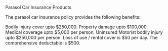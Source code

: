 Parasol Car Insurance Products

The parasol car insurance policy provides the following benefits:

Bodily injury cover upto $250,000. Property damage upto $100,000. Medical coverage upto $5,000 per person. Uninsured Motorist bodily injury upto $250,000 per person. Loss of use / rental cover is $50 per day. The comprehensive deductable is $500.



